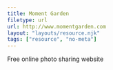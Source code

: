 ```yaml
---
title: Moment Garden
filetype: url
url: http://www.momentgarden.com
layout: "layouts/resource.njk"
tags: ["resource", "no-meta"]
---
```


Free online photo sharing website